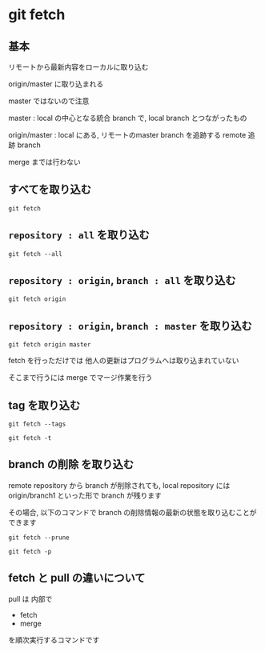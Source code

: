 
# git fetch


## 基本

リモートから最新内容をローカルに取り込む

origin/master に取り込まれる

master ではないので注意


master        : local の中心となる統合 branch で, local branch とつながったもの

origin/master : local にある, リモートのmaster branch を追跡する remote 追跡 branch


merge までは行わない



## すべてを取り込む

```
git fetch
```


## `repository : all` を取り込む

```
git fetch --all
```


## `repository : origin`, `branch : all` を取り込む

```
git fetch origin
```


## `repository : origin`, `branch : master` を取り込む

```
git fetch origin master
```

fetch を行っただけでは 他人の更新はプログラムへは取り込まれていない

そこまで行うには merge でマージ作業を行う


## tag を取り込む

```
git fetch --tags
```

```
git fetch -t
```


## branch の削除 を取り込む

remote repository から branch が削除されても,
local repository には origin/branch1 といった形で branch が残ります

その場合, 以下のコマンドで branch の削除情報の最新の状態を取り込むことができます

```
git fetch --prune
```

```
git fetch -p
```


## fetch と pull の違いについて

pull は 内部で

- fetch
- merge

を順次実行するコマンドです


